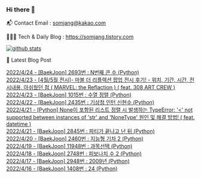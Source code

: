 ### Hi there 👋

📬  Contact Email : somjang@kakao.com

👨🏻‍💻  Tech & Daily Blog : https://somjang.tistory.com

[![github stats](https://github-readme-stats.vercel.app/api?username=SOMJANG&show_icons=true&hide_border=False)](https://somjang.tistory.com)

🤩 Latest Blog Post

[2022/4/24 - [BaekJoon] 2693번 : N번째 큰 수 (Python)](https://somjang.tistory.com/entry/BaekJoon-2693%EB%B2%88-N%EB%B2%88%EC%A7%B8-%ED%81%B0-%EC%88%98-Python) <br>
[2022/4/23 - [4월/5월 전시]- 마블 더 리플렉션 팝업 전시 후기! - 위치, 기간, 시간, 전시내용, 아쉬웠던 점 ( MARVEL: the Reflaction ) ( feat. 308 ART CREW )](https://somjang.tistory.com/entry/4%EC%9B%945%EC%9B%94-%EC%A0%84%EC%8B%9C-%EB%A7%88%EB%B8%94-%EB%8D%94-%EB%A6%AC%ED%94%8C%EB%A0%89%EC%85%98-%ED%8C%9D%EC%97%85-%EC%A0%84%EC%8B%9C-%ED%9B%84%EA%B8%B0-%EC%9C%84%EC%B9%98-%EA%B8%B0%EA%B0%84-%EC%8B%9C%EA%B0%84-%EC%A0%84%EC%8B%9C%EB%82%B4%EC%9A%A9-%EC%95%84%EC%89%AC%EC%9B%A0%EB%8D%98-%EC%A0%90-MARVEL-the-Reflaction) <br>
[2022/4/23 - [BaekJoon] 1015번 : 수열 정렬 (Python)](https://somjang.tistory.com/entry/BaekJoon-1015%EB%B2%88-%EC%88%98%EC%97%B4-%EC%A0%95%EB%A0%AC-Python) <br>
[2022/4/22 - [BaekJoon] 2435번 : 기상청 인턴 신현수 (Python)](https://somjang.tistory.com/entry/BaekJoon-2435%EB%B2%88-%EA%B8%B0%EC%83%81%EC%B2%AD-%EC%9D%B8%ED%84%B4-%EC%8B%A0%ED%98%84%EC%88%98-Python) <br>
[2022/4/21 - [Python] None이 포함된 리스트 정렬 시 발생하는 TypeError: '<' not supported between instances of 'str' and 'NoneType' 원인 및 해결 방법! ( feat. datetime )](https://somjang.tistory.com/entry/Python-None%EC%9D%B4-%ED%8F%AC%ED%95%A8%EB%90%9C-%EB%A6%AC%EC%8A%A4%ED%8A%B8-%EC%A0%95%EB%A0%AC-%EC%8B%9C-%EB%B0%9C%EC%83%9D%ED%95%98%EB%8A%94-TypeError-not-supported-between-instances-of-str-and-NoneType-%EC%9B%90%EC%9D%B8-%EB%B0%8F-%ED%95%B4%EA%B2%B0-%EB%B0%A9%EB%B2%95-feat-datetime) <br>
[2022/4/21 - [BaekJoon] 2845번 : 파티가 끝나고 난 뒤 (Python)](https://somjang.tistory.com/entry/BaekJoon-2845%EB%B2%88-%ED%8C%8C%ED%8B%B0%EA%B0%80-%EB%81%9D%EB%82%98%EA%B3%A0-%EB%82%9C-%EB%92%A4-Python) <br>
[2022/4/20 - [BaekJoon] 2460번 : 지능형 기차 2 (Python)](https://somjang.tistory.com/entry/BaekJoon-2460%EB%B2%88-%EC%A7%80%EB%8A%A5%ED%98%95-%EA%B8%B0%EC%B0%A8-2-Python) <br>
[2022/4/19 - [BaekJoon] 11948번 : 과목선택 (Python)](https://somjang.tistory.com/entry/BaekJoon-11948%EB%B2%88-%EA%B3%BC%EB%AA%A9%EC%84%A0%ED%83%9D-Python) <br>
[2022/4/18 - [BaekJoon] 2748번 : 피보나치 수 2 (Python)](https://somjang.tistory.com/entry/BaekJoon-2748%EB%B2%88-%ED%94%BC%EB%B3%B4%EB%82%98%EC%B9%98-%EC%88%98-2-Python) <br>
[2022/4/17 - [BaekJoon] 2948번 : 2009년 (Python)](https://somjang.tistory.com/entry/BaekJoon-2948%EB%B2%88-2009%EB%85%84-Python) <br>
[2022/4/16 - [BaekJoon] 1408번 : 24 (Python)](https://somjang.tistory.com/entry/BaekJoon-1408%EB%B2%88-24-Python) <br>
